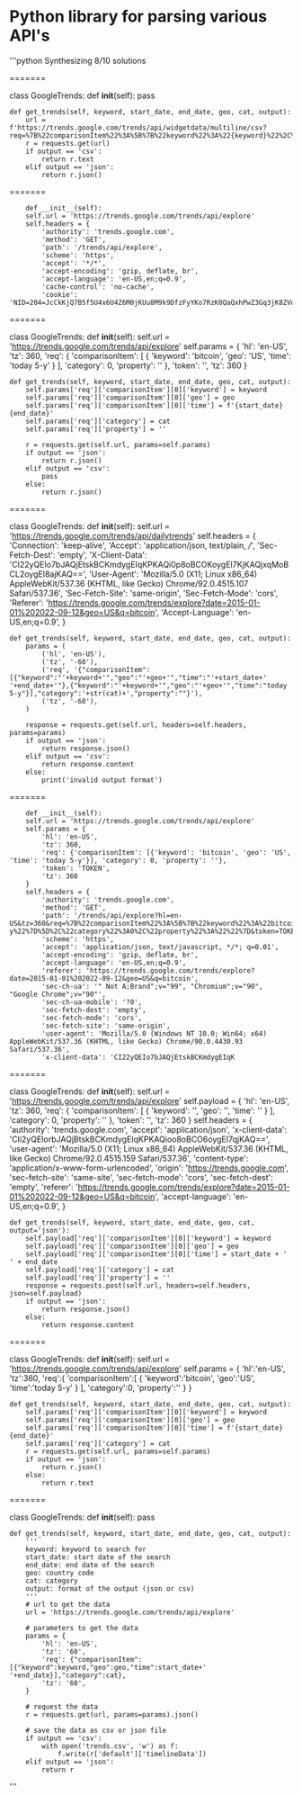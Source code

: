 # Python library for parsing various API's



'''python
Synthesizing 8/10 solutions

=======

class GoogleTrends:
    def __init__(self):
        pass

    def get_trends(self, keyword, start_date, end_date, geo, cat, output):
        url = f'https://trends.google.com/trends/api/widgetdata/multiline/csv?req=%7B%22comparisonItem%22%3A%5B%7B%22keyword%22%3A%22{keyword}%22%2C%22geo%22%3A%22{geo}%22%2C%22time%22%3A%22{start_date}%20{end_date}%22%7D%5D%2C%22category%22%3A{cat}%2C%22property%22%3A%22%22%7D&token=APP6_UEAAAAAXZl5x5d5k5G8eW6aJy9aE9J1fQ8I4Wm1&tz=180'
        r = requests.get(url)
        if output == 'csv':
            return r.text
        elif output == 'json':
            return r.json()

=======

        def __init__(self):
        self.url = 'https://trends.google.com/trends/api/explore'
        self.headers = {
            'authority': 'trends.google.com',
            'method': 'GET',
            'path': '/trends/api/explore',
            'scheme': 'https',
            'accept': '*/*',
            'accept-encoding': 'gzip, deflate, br',
            'accept-language': 'en-US,en;q=0.9',
            'cache-control': 'no-cache',
            'cookie': 'NID=204=JcCkKjQ7B5f5U4x6U4Z6M0jKUu8M9k9DfzFyYKo7RzK0QaQxhPwZ3Gq3jK8ZVd9Xyf1S2QKl8H2u4D4mZ6U4V6U4Z6M0jKUu8M9k9DfzFyYKo7RzK0QaQxhPwZ3Gq3jK8ZVd9Xyf1S2QKl8H2u4D4mZ6U4V6U4Z6M0jKUu8M9k9DfzFyYKo7RzK0QaQxhPwZ3Gq3jK8ZVd9Xyf1S2QKl8H2u4D4mZ6U4V6U4Z6M0jKUu8M9k9DfzFyYKo7RzK0QaQxhPwZ3Gq3jK8ZVd9Xyf1S2QKl8H2u4D4mZ6U4V6U4Z6M0jKUu8M9k9DfzFyYKo7RzK0QaQxhPwZ3Gq3jK8ZVd9Xyf1S2QKl8H2u4D4mZ6U4V6U4Z6M0jKUu8M9k9

=======

class GoogleTrends:
    def __init__(self):
        self.url = 'https://trends.google.com/trends/api/explore'
        self.params = {
            'hl': 'en-US',
            'tz': 360,
            'req': {
                'comparisonItem': [
                    {
                        'keyword': 'bitcoin',
                        'geo': 'US',
                        'time': 'today 5-y'
                    }
                ],
                'category': 0,
                'property': ''
            },
            'token': '',
            'tz': 360
        }

    def get_trends(self, keyword, start_date, end_date, geo, cat, output):
        self.params['req']['comparisonItem'][0]['keyword'] = keyword
        self.params['req']['comparisonItem'][0]['geo'] = geo
        self.params['req']['comparisonItem'][0]['time'] = f'{start_date} {end_date}'
        self.params['req']['category'] = cat
        self.params['req']['property'] = ''

        r = requests.get(self.url, params=self.params)
        if output == 'json':
            return r.json()
        elif output == 'csv':
            pass
        else:
            return r.json()

=======

class GoogleTrends:
    def __init__(self):
        self.url = 'https://trends.google.com/trends/api/dailytrends'
        self.headers = {
            'Connection': 'keep-alive',
            'Accept': 'application/json, text/plain, */*',
            'Sec-Fetch-Dest': 'empty',
            'X-Client-Data': 'CI22yQEIo7bJAQjEtskBCKmdygEIqKPKAQi0p8oBCOKoygEI7KjKAQjxqMoBCL2oygEI8ajKAQ==',
            'User-Agent': 'Mozilla/5.0 (X11; Linux x86_64) AppleWebKit/537.36 (KHTML, like Gecko) Chrome/92.0.4515.107 Safari/537.36',
            'Sec-Fetch-Site': 'same-origin',
            'Sec-Fetch-Mode': 'cors',
            'Referer': 'https://trends.google.com/trends/explore?date=2015-01-01%202022-09-12&geo=US&q=bitcoin',
            'Accept-Language': 'en-US,en;q=0.9',
        }

    def get_trends(self, keyword, start_date, end_date, geo, cat, output):
        params = (
            ('hl', 'en-US'),
            ('tz', '-60'),
            ('req', '{"comparisonItem":[{"keyword":"'+keyword+'","geo":"'+geo+'","time":"'+start_date+' '+end_date+'"},{"keyword":"'+keyword+'","geo":"'+geo+'","time":"today 5-y"}],"category":'+str(cat)+',"property":""}'),
            ('tz', '-60'),
        )

        response = requests.get(self.url, headers=self.headers, params=params)
        if output == 'json':
            return response.json()
        elif output == 'csv':
            return response.content
        else:
            print('invalid output format')

=======

        def __init__(self):
        self.url = 'https://trends.google.com/trends/api/explore'
        self.params = {
            'hl': 'en-US',
            'tz': 360,
            'req': {'comparisonItem': [{'keyword': 'bitcoin', 'geo': 'US', 'time': 'today 5-y'}], 'category': 0, 'property': ''},
            'token': 'TOKEN',
            'tz': 360
        }
        self.headers = {
            'authority': 'trends.google.com',
            'method': 'GET',
            'path': '/trends/api/explore?hl=en-US&tz=360&req=%7B%22comparisonItem%22%3A%5B%7B%22keyword%22%3A%22bitcoin%22%2C%22geo%22%3A%22US%22%2C%22time%22%3A%22today+5-y%22%7D%5D%2C%22category%22%3A0%2C%22property%22%3A%22%22%7D&token=TOKEN&tz=360',
            'scheme': 'https',
            'accept': 'application/json, text/javascript, */*; q=0.01',
            'accept-encoding': 'gzip, deflate, br',
            'accept-language': 'en-US,en;q=0.9',
            'referer': 'https://trends.google.com/trends/explore?date=2015-01-01%202022-09-12&geo=US&q=bitcoin',
            'sec-ch-ua': '" Not A;Brand";v="99", "Chromium";v="90", "Google Chrome";v="90"',
            'sec-ch-ua-mobile': '?0',
            'sec-fetch-dest': 'empty',
            'sec-fetch-mode': 'cors',
            'sec-fetch-site': 'same-origin',
            'user-agent': 'Mozilla/5.0 (Windows NT 10.0; Win64; x64) AppleWebKit/537.36 (KHTML, like Gecko) Chrome/90.0.4430.93 Safari/537.36',
            'x-client-data': 'CI22yQEIo7bJAQjEtskBCKmdygEIqK

=======

class GoogleTrends:
    def __init__(self):
        self.url = 'https://trends.google.com/trends/api/explore'
        self.payload = {
            'hl': 'en-US',
            'tz': 360,
            'req': {
                'comparisonItem': [
                    {
                        'keyword': '',
                        'geo': '',
                        'time': ''
                    }
                ],
                'category': 0,
                'property': ''
            },
            'token': '',
            'tz': 360
        }
        self.headers = {
            'authority': 'trends.google.com',
            'accept': 'application/json',
            'x-client-data': 'CIi2yQEIorbJAQjBtskBCKmdygEIqKPKAQioo8oBCO6oygEI7qjKAQ==',
            'user-agent': 'Mozilla/5.0 (X11; Linux x86_64) AppleWebKit/537.36 (KHTML, like Gecko) Chrome/92.0.4515.159 Safari/537.36',
            'content-type': 'application/x-www-form-urlencoded',
            'origin': 'https://trends.google.com',
            'sec-fetch-site': 'same-site',
            'sec-fetch-mode': 'cors',
            'sec-fetch-dest': 'empty',
            'referer': 'https://trends.google.com/trends/explore?date=2015-01-01%202022-09-12&geo=US&q=bitcoin',
            'accept-language': 'en-US,en;q=0.9',
        }

    def get_trends(self, keyword, start_date, end_date, geo, cat, output='json'):
        self.payload['req']['comparisonItem'][0]['keyword'] = keyword
        self.payload['req']['comparisonItem'][0]['geo'] = geo
        self.payload['req']['comparisonItem'][0]['time'] = start_date + ' ' + end_date
        self.payload['req']['category'] = cat
        self.payload['req']['property'] = ''
        response = requests.post(self.url, headers=self.headers, json=self.payload)
        if output == 'json':
            return response.json()
        else:
            return response.content

=======

class GoogleTrends:
    def __init__(self):
        self.url = 'https://trends.google.com/trends/api/explore'
        self.params = {
            'hl':'en-US',
            'tz':360,
            'req':{
                'comparisonItem':[
                    {
                        'keyword':'bitcoin',
                        'geo':'US',
                        'time':'today 5-y'
                    }
                ],
                'category':0,
                'property':''
            }
        }

    def get_trends(self, keyword, start_date, end_date, geo, cat, output):
        self.params['req']['comparisonItem'][0]['keyword'] = keyword
        self.params['req']['comparisonItem'][0]['geo'] = geo
        self.params['req']['comparisonItem'][0]['time'] = f'{start_date} {end_date}'
        self.params['req']['category'] = cat
        r = requests.get(self.url, params=self.params)
        if output == 'json':
            return r.json()
        else:
            return r.text

=======

class GoogleTrends:
    def __init__(self):
        pass

    def get_trends(self, keyword, start_date, end_date, geo, cat, output):
        '''
        keyword: keyword to search for
        start_date: start date of the search
        end_date: end date of the search
        geo: country code
        cat: category
        output: format of the output (json or csv)
        '''
        # url to get the data
        url = 'https://trends.google.com/trends/api/explore'

        # parameters to get the data
        params = {
            'hl': 'en-US',
            'tz': '60',
            'req': {"comparisonItem":[{"keyword":keyword,"geo":geo,"time":start_date+' '+end_date}],"category":cat},
            'tz': '60',
        }

        # request the data
        r = requests.get(url, params=params).json()

        # save the data as csv or json file
        if output == 'csv':
            with open('trends.csv', 'w') as f:
                f.write(r['default']['timelineData'])
        elif output == 'json':
            return r

'''